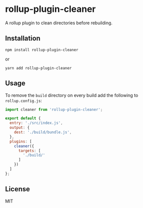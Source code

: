 # rollup-plugin-cleaner

A rollup plugin to clean directories before rebuilding.

## Installation

    npm install rollup-plugin-cleaner

or

    yarn add rollup-plugin-cleaner

## Usage

To remove the `build` directory on every build add the following to `rollup.config.js`:

```JavaScript
import cleaner from 'rollup-plugin-cleaner';

export default {
  entry: './src/index.js',
  output: {
    dest: './build/bundle.js',
  },
  plugins: [
    cleaner({
      targets: [
        './build/'
      ]
    })
  ]
};
```

## License

MIT
